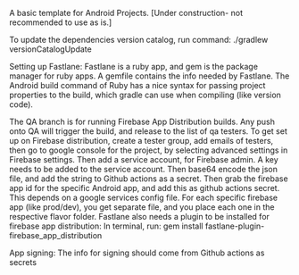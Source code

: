 A basic template for Android Projects.
[Under construction- not recommended to use as is.]

To update the dependencies version catalog, run command:
./gradlew versionCatalogUpdate

Setting up Fastlane:
Fastlane is a ruby app, and gem is the package manager for ruby apps. A gemfile contains the info
needed by Fastlane. The Android build command of Ruby has a nice syntax for passing project
properties to the build, which gradle can use when compiling (like version code).

The QA branch is for running Firebase App Distribution builds. Any push onto QA will trigger the
build, and release to the list of qa testers.
To get set up on Firebase distribution, create a tester group, add emails of testers, then go to
google console for the project, by selecting advanced settings in Firebase settings. Then add a
service account, for Firebase admin. A key needs to be added to the service account. Then base64
encode the json file, and add the string to Github actions as a secret. Then grab the firebase app
id for the specific Android app, and add this as github actions secret.
This depends on a google services config file. For each specific firebase app (like prod/dev), you
get separate file, and you place each one in the respective flavor folder.
Fastlane also needs a plugin to be installed for firebase app distribution:
In terminal, run:
gem install fastlane-plugin-firebase_app_distribution 

App signing:
The info for signing should come from Github actions as secrets




